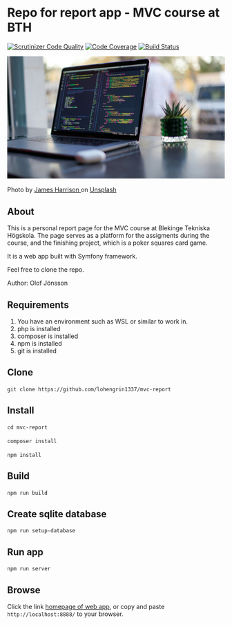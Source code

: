 # Repo for report app - MVC course at BTH

[![Scrutinizer Code Quality](https://scrutinizer-ci.com/g/lohengrin1337/mvc-report/badges/quality-score.png?b=main)](https://scrutinizer-ci.com/g/lohengrin1337/mvc-report/?branch=main)
[![Code Coverage](https://scrutinizer-ci.com/g/lohengrin1337/mvc-report/badges/coverage.png?b=main)](https://scrutinizer-ci.com/g/lohengrin1337/mvc-report/?branch=main)
[![Build Status](https://scrutinizer-ci.com/g/lohengrin1337/mvc-report/badges/build.png?b=main)](https://scrutinizer-ci.com/g/lohengrin1337/mvc-report/build-status/main)

![An image of a laptop](.img/readme.jpg)

<p>
    Photo by 
    <a href="https://unsplash.com/@jstrippa?utm_content=creditCopyText&utm_medium=referral&utm_source=unsplash">
        James Harrison
    </a>
    on 
    <a href="https://unsplash.com/photos/black-laptop-computer-turned-on-on-table-vpOeXr5wmR4?utm_content=creditCopyText&utm_medium=referral&utm_source=unsplash">
        Unsplash
    </a>
</p>


## About
This is a personal report page for the MVC course at Blekinge Tekniska Högskola. The page serves as a platform for the assigments during the course, and the finishing project, which is a poker squares card game.

It is a web app built with Symfony framework.

Feel free to clone the repo.

Author: Olof Jönsson


## Requirements

1. You have an environment such as WSL or similar to work in.
2. php is installed
3. composer is installed
4. npm is installed
5. git is installed


## Clone

```
git clone https://github.com/lohengrin1337/mvc-report

```


## Install

```
cd mvc-report

composer install

npm install
```


## Build

```
npm run build
```

## Create sqlite database

```
npm run setup-database
```


## Run app

```
npm run server
```


## Browse

Click the link [homepage of web app](http://localhost:8888/), or copy and paste `http://localhost:8888/` to your browser.